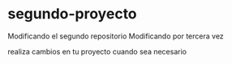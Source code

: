 # segundo-proyecto
Modificando el segundo repositorio
Modificando por tercera vez

realiza cambios en tu proyecto cuando sea necesario